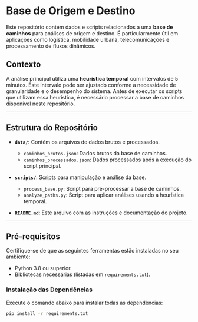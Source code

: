 
# Base de Origem e Destino

Este repositório contém dados e scripts relacionados a uma **base de caminhos** para análises de origem e destino. É particularmente útil em aplicações como logística, mobilidade urbana, telecomunicações e processamento de fluxos dinâmicos. 

## Contexto

A análise principal utiliza uma **heurística temporal** com intervalos de 5 minutos. Este intervalo pode ser ajustado conforme a necessidade de granularidade e o desempenho do sistema. Antes de executar os scripts que utilizam essa heurística, é necessário processar a base de caminhos disponível neste repositório.

---

## Estrutura do Repositório

- **`data/`**: Contém os arquivos de dados brutos e processados.
  - `caminhos_brutos.json`: Dados brutos da base de caminhos.
  - `caminhos_processados.json`: Dados processados após a execução do script principal.
  
- **`scripts/`**: Scripts para manipulação e análise da base.
  - `process_base.py`: Script para pré-processar a base de caminhos.
  - `analyze_paths.py`: Script para aplicar análises usando a heurística temporal.

- **`README.md`**: Este arquivo com as instruções e documentação do projeto.

---

## Pré-requisitos

Certifique-se de que as seguintes ferramentas estão instaladas no seu ambiente:

- Python 3.8 ou superior.
- Bibliotecas necessárias (listadas em `requirements.txt`).

### Instalação das Dependências
Execute o comando abaixo para instalar todas as dependências:

```bash
pip install -r requirements.txt

